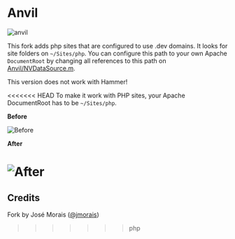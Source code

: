 # Anvil

![anvil](https://cloud.githubusercontent.com/assets/556684/13195815/d3da835a-d791-11e5-908c-7f343235b918.png)

This fork adds php sites that are configured to use .dev domains. It looks for site folders on `~/Sites/php`. You can
configure this path to your own Apache `DocumentRoot` by changing all references to this path on [Anvil/NVDataSource.m](Anvil/NVDataSource.m).

This version does not work with Hammer!

<<<<<<< HEAD
To make it work with PHP sites, your Apache DocumentRoot has to be `~/Sites/php`.

**Before**

![Before](https://cloud.githubusercontent.com/assets/556684/12841129/ab2f48b0-cbbf-11e5-8298-41ed9fe12f9f.png)

**After**

![After](https://cloud.githubusercontent.com/assets/556684/12841130/ac74a936-cbbf-11e5-9dca-734d0b9281e4.png)
=======
## Credits

Fork by José Morais ([@jmorais](https://github.com/jmorais))
>>>>>>> php
